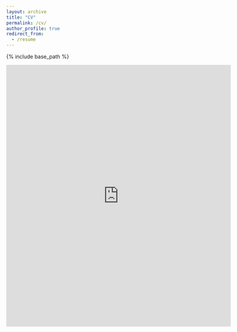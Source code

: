 ```yaml
---
layout: archive
title: "CV"
permalink: /cv/
author_profile: true
redirect_from:
  - /resume
---
```


{% include base_path %}

<embed src="https://github.com/Schrodingercutecat/waynetang.github.io/tree/master/files/CV Weiheng Tang.pdf" width="600" height="700" type='application/pdf'> 
